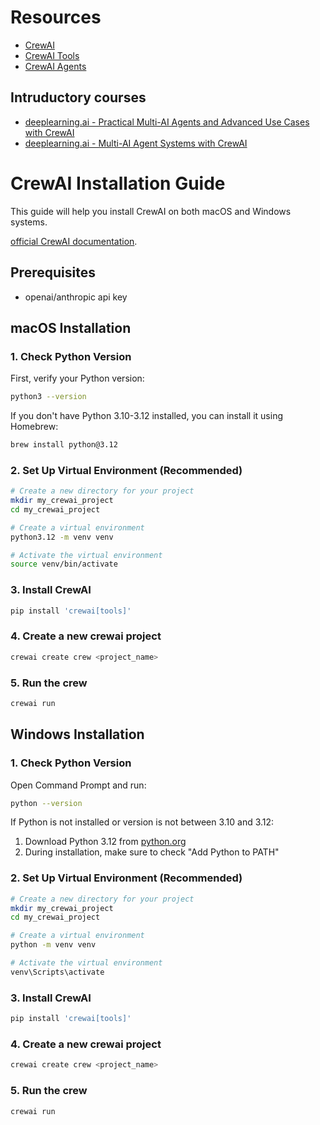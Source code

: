 # Resources

- [CrewAI](https://docs.crewai.com/)
- [CrewAI Tools](https://docs.crewai.com/tools/)
- [CrewAI Agents](https://docs.crewai.com/agents/)

## Intruductory courses

- [deeplearning.ai - Practical Multi-AI Agents and Advanced Use Cases with CrewAI](https://www.deeplearning.ai/short-courses/practical-multi-ai-agents-and-advanced-use-cases-with-crewai/)
- [deeplearning.ai - Multi-AI Agent Systems with CrewAI](https://www.deeplearning.ai/short-courses/multi-ai-agent-systems-with-crewai/)

# CrewAI Installation Guide

This guide will help you install CrewAI on both macOS and Windows systems.

[official CrewAI documentation](https://docs.crewai.com/installation).


## Prerequisites

- openai/anthropic api key

## macOS Installation

### 1. Check Python Version

First, verify your Python version:

```bash
python3 --version
```

If you don't have Python 3.10-3.12 installed, you can install it using Homebrew:

```bash
brew install python@3.12
```

### 2. Set Up Virtual Environment (Recommended)

```bash
# Create a new directory for your project
mkdir my_crewai_project
cd my_crewai_project

# Create a virtual environment
python3.12 -m venv venv

# Activate the virtual environment
source venv/bin/activate
```

### 3. Install CrewAI

```bash
pip install 'crewai[tools]'
```

### 4. Create a new crewai project
```bash
crewai create crew <project_name>
```

### 5. Run the crew
```bash
crewai run
```

## Windows Installation

### 1. Check Python Version

Open Command Prompt and run:

```bash
python --version
```

If Python is not installed or version is not between 3.10 and 3.12:
1. Download Python 3.12 from [python.org](https://www.python.org/downloads/)
2. During installation, make sure to check "Add Python to PATH"

### 2. Set Up Virtual Environment (Recommended)

```bash
# Create a new directory for your project
mkdir my_crewai_project
cd my_crewai_project

# Create a virtual environment
python -m venv venv

# Activate the virtual environment
venv\Scripts\activate
```

### 3. Install CrewAI

```bash
pip install 'crewai[tools]'
```

### 4. Create a new crewai project
```bash
crewai create crew <project_name>
```

### 5. Run the crew
```bash
crewai run
```



